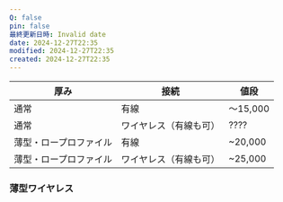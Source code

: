 ```yaml
---
Q: false
pin: false
最終更新日時: Invalid date
date: 2024-12-27T22:35
modified: 2024-12-27T22:35
created: 2024-12-27T22:35
---
```

  

  

  

  

|厚み|接続|値段|
|---|---|---|
|通常|有線|～15,000|
|通常|ワイヤレス（有線も可）|????|
|薄型・ロープロファイル|有線|~20,000|
|薄型・ロープロファイル|ワイヤレス（有線も可）|~25,000|

  

  

  

### 薄型ワイヤレス